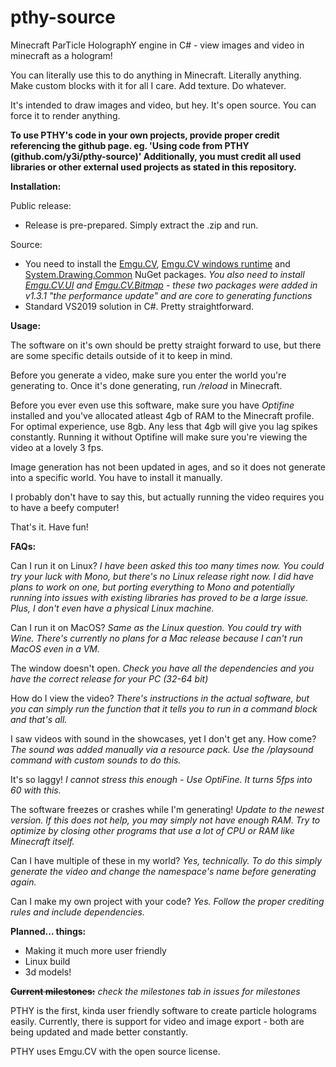 # pthy-source
Minecraft ParTicle HolographY engine in C# - view images and video in minecraft as a hologram!

You can literally use this to do anything in Minecraft. Literally anything. Make custom blocks with it for all I care. Add texture. Do whatever.

It's intended to draw images and video, but hey. It's open source. You can force it to render anything.

**To use PTHY's code in your own projects, provide proper credit referencing the github page. eg. 'Using code from PTHY (github.com/y3i/pthy-source)' Additionally, you must credit all used libraries or other external used projects as stated in this repository.**

  **Installation:**
  
  Public release:
   - Release is pre-prepared. Simply extract the .zip and run.

  Source:
   - You need to install the [Emgu.CV](https://www.nuget.org/packages/Emgu.CV/4.4.0.4099), [Emgu.CV windows runtime](https://www.nuget.org/packages/Emgu.CV.runtime.windows/) and [System.Drawing.Common](https://www.nuget.org/packages/System.Drawing.Common/) NuGet packages. *You also need to install [Emgu.CV.UI](https://www.nuget.org/packages/Emgu.CV.UI/) and [Emgu.CV.Bitmap](https://www.nuget.org/packages/Emgu.CV.Bitmap/) - these two packages were added in v1.3.1 "the performance update" and are core to generating functions*
   - Standard VS2019 solution in C#. Pretty straightforward.
  
  **Usage:**
  
   The software on it's own should be pretty straight forward to use, but there are some specific details outside of it to keep in mind.
  
   Before you generate a video, make sure you enter the world you're generating to. Once it's done generating, run */reload* in Minecraft. 
  
   Before you ever even use this software, make sure you have *Optifine* installed and you've allocated atleast 4gb of RAM to the Minecraft profile. For optimal experience, use 8gb. Any less that 4gb will give you lag spikes constantly. Running it without Optifine will make sure you're viewing the video at a lovely 3 fps.
   
   Image generation has not been updated in ages, and so it does not generate into a specific world. You have to install it manually.
   
   I probably don't have to say this, but actually running the video requires you to have a beefy computer!
   
   That's it. Have fun!
   
**FAQs:**

  Can I run it on Linux? _I have been asked this too many times now. You could try your luck with Mono, but there's no Linux release right now. I did have plans to work on one, but porting everything to Mono and potentially running into issues with existing libraries has proved to be a large issue. Plus, I don't even have a physical Linux machine._
  
  Can I run it on MacOS? _Same as the Linux question. You could try with Wine. There's currently no plans for a Mac release because I can't run MacOS even in a VM._
  
  The window doesn't open. _Check you have all the dependencies and you have the correct release for your PC (32-64 bit)_
  
  How do I view the video? _There's instructions in the actual software, but you can simply run the function that it tells you to run in a command block and that's all._
  
  I saw videos with sound in the showcases, yet I don't get any. How come? _The sound was added manually via a resource pack. Use the /playsound command with custom sounds to do this._
  
  It's so laggy! _I cannot stress this enough - Use OptiFine. It turns 5fps into 60 with this._
  
  The software freezes or crashes while I'm generating! _Update to the newest version. If this does not help, you may simply not have enough RAM. Try to optimize by closing other programs that use a lot of CPU or RAM like Minecraft itself._
  
  Can I have multiple of these in my world? _Yes, technically. To do this simply generate the video and change the namespace's name before generating again._
  
  Can I make my own project with your code? _Yes. Follow the proper crediting rules and include dependencies._
  
  **Planned... things:**
  
  - Making it much more user friendly
  - Linux build
  - 3d models!
  
~~**Current milestones:**~~ *check the milestones tab in issues for milestones*
   
PTHY is the first, kinda user friendly software to create particle holograms easily.
Currently, there is support for video and image export - both are being updated and made better constantly.

PTHY uses Emgu.CV with the open source license. 
